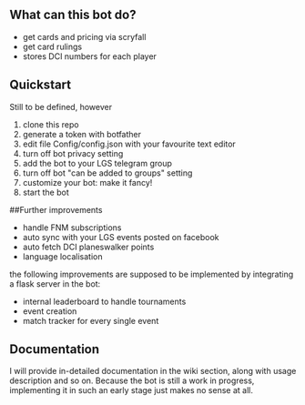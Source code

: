 ## What can this bot do?
- get cards and pricing via scryfall
- get card rulings
- stores DCI numbers for each player

## Quickstart
Still to be defined, however
1. clone this repo
2. generate a token with botfather 
3. edit file Config/config.json with your favourite text editor
4. turn off bot privacy setting
5. add the bot to your LGS telegram group
6. turn off bot "can be added to groups" setting
7. customize your bot: make it fancy!
8. start the bot

##Further improvements

- handle FNM subscriptions
- auto sync with your LGS events posted on facebook
- auto fetch DCI planeswalker points
- language localisation

the following improvements are supposed to be implemented by integrating a flask server in the bot:

- internal leaderboard to handle tournaments
- event creation
- match tracker for every single event

## Documentation
I will provide in-detailed documentation in the wiki section, along with usage description and so on.
Because the bot is still a work in progress, implementing it in such an early stage just makes no sense at all. 
